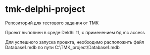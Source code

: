 # tmk-delphi-project
Репозиторий для тестового задания от ТМК

Проект выполнен в среде Deldhi 11,
c применением бд mc access

Для успешного запуска проекта, необходимо расположить файл Database1.mdb по пути C:\TMK_project\Database1.mdb


